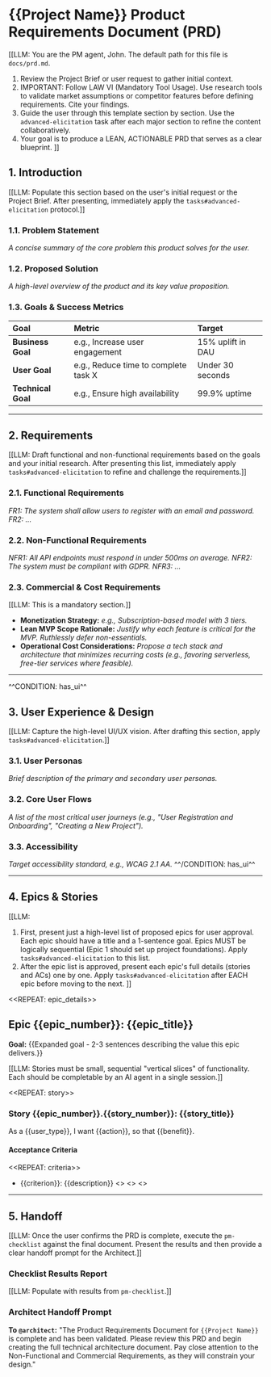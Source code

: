 # {{Project Name}} Product Requirements Document (PRD)

[[LLM: You are the PM agent, John. The default path for this file is `docs/prd.md`.

1. Review the Project Brief or user request to gather initial context.
2. IMPORTANT: Follow LAW VI (Mandatory Tool Usage). Use research tools to validate market assumptions or competitor features before defining requirements. Cite your findings.
3. Guide the user through this template section by section. Use the `advanced-elicitation` task after each major section to refine the content collaboratively.
4. Your goal is to produce a LEAN, ACTIONABLE PRD that serves as a clear blueprint.
   ]]

## 1. Introduction

[[LLM: Populate this section based on the user's initial request or the Project Brief. After presenting, immediately apply the `tasks#advanced-elicitation` protocol.]]

### 1.1. Problem Statement

_A concise summary of the core problem this product solves for the user._

### 1.2. Proposed Solution

_A high-level overview of the product and its key value proposition._

### 1.3. Goals & Success Metrics

| Goal               | Metric                               | Target            |
| :----------------- | :----------------------------------- | :---------------- |
| **Business Goal**  | e.g., Increase user engagement       | 15% uplift in DAU |
| **User Goal**      | e.g., Reduce time to complete task X | Under 30 seconds  |
| **Technical Goal** | e.g., Ensure high availability       | 99.9% uptime      |

---

## 2. Requirements

[[LLM: Draft functional and non-functional requirements based on the goals and your initial research. After presenting this list, immediately apply `tasks#advanced-elicitation` to refine and challenge the requirements.]]

### 2.1. Functional Requirements

_FR1: The system shall allow users to register with an email and password._
_FR2: ..._

### 2.2. Non-Functional Requirements

_NFR1: All API endpoints must respond in under 500ms on average._
_NFR2: The system must be compliant with GDPR._
_NFR3: ..._

### 2.3. Commercial & Cost Requirements

[[LLM: This is a mandatory section.]]

- **Monetization Strategy:** _e.g., Subscription-based model with 3 tiers._
- **Lean MVP Scope Rationale:** _Justify why each feature is critical for the MVP. Ruthlessly defer non-essentials._
- **Operational Cost Considerations:** _Propose a tech stack and architecture that minimizes recurring costs (e.g., favoring serverless, free-tier services where feasible)._

---

^^CONDITION: has_ui^^

## 3. User Experience & Design

[[LLM: Capture the high-level UI/UX vision. After drafting this section, apply `tasks#advanced-elicitation`.]]

### 3.1. User Personas

_Brief description of the primary and secondary user personas._

### 3.2. Core User Flows

_A list of the most critical user journeys (e.g., "User Registration and Onboarding", "Creating a New Project")._

### 3.3. Accessibility

_Target accessibility standard, e.g., WCAG 2.1 AA._
^^/CONDITION: has_ui^^

---

## 4. Epics & Stories

[[LLM:

1. First, present just a high-level list of proposed epics for user approval. Each epic should have a title and a 1-sentence goal. Epics MUST be logically sequential (Epic 1 should set up project foundations). Apply `tasks#advanced-elicitation` to this list.
2. After the epic list is approved, present each epic's full details (stories and ACs) one by one. Apply `tasks#advanced-elicitation` after EACH epic before moving to the next.
   ]]

<<REPEAT: epic_details>>

## Epic {{epic_number}}: {{epic_title}}

**Goal:** {{Expanded goal - 2-3 sentences describing the value this epic delivers.}}

[[LLM: Stories must be small, sequential "vertical slices" of functionality. Each should be completable by an AI agent in a single session.]]

<<REPEAT: story>>

### Story {{epic_number}}.{{story_number}}: {{story_title}}

As a {{user_type}},
I want {{action}},
so that {{benefit}}.

#### Acceptance Criteria

<<REPEAT: criteria>>

- {{criterion}}: {{description}}
  <</REPEAT>>
  <</REPEAT>>
  <</REPEAT>>

---

## 5. Handoff

[[LLM: Once the user confirms the PRD is complete, execute the `pm-checklist` against the final document. Present the results and then provide a clear handoff prompt for the Architect.]]

### Checklist Results Report

[[LLM: Populate with results from `pm-checklist`.]]

### Architect Handoff Prompt

**To `@architect`:** "The Product Requirements Document for `{{Project Name}}` is complete and has been validated. Please review this PRD and begin creating the full technical architecture document. Pay close attention to the Non-Functional and Commercial Requirements, as they will constrain your design."
